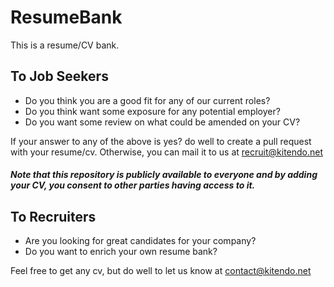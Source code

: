 # ResumeBank

This is a resume/CV bank.

## To Job Seekers
- Do you think you are a good fit for any of our current roles?     
- Do you think want some exposure for any potential employer?     
- Do you want some review on what could be amended on your CV?     

If your answer to any of the above is yes? do well to create a pull request with your resume/cv. Otherwise, you can mail it to us at recruit@kitendo.net


##### Note that this repository is publicly available to everyone and by adding your CV, you consent to other parties having access to it.


## To Recruiters
- Are you looking for great candidates for your company?    
- Do you want to enrich your own resume bank?     

Feel free to get any cv, but do well to let us know at contact@kitendo.net
